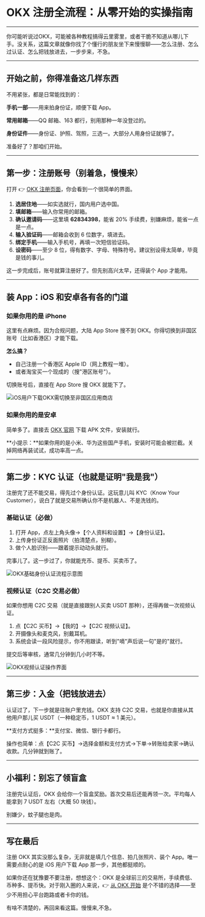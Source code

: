 # OKX 注册全流程：从零开始的实操指南

---

你可能听说过OKX，可能被各种教程搞得云里雾里，或者干脆不知道从哪儿下手。没关系，这篇文章就像你找了个懂行的朋友坐下来慢慢聊——怎么注册、怎么过认证、怎么把钱放进去，一步步来，不急。

---

## 开始之前，你得准备这几样东西

不用紧张，都是日常能找到的：

**手机一部**——用来拍身份证，顺便下载 App。

**常用邮箱**——QQ 邮箱、163 都行，别用那种一年没登过的。

**身份证件**——身份证、护照、驾照，三选一。大部分人用身份证就够了。

准备好了？那咱们开始。

---

## 第一步：注册账号（别着急，慢慢来）

打开 👉 [OKX 注册页面](https://www.okx.com/join/62834398)，你会看到一个很简单的界面。

1. **选居住地**——如实选就行，国内用户选中国。
2. **填邮箱**——输入你常用的邮箱。
3. **确认邀请码**——这里填 **62834398**，能省 20% 手续费，别嫌麻烦，能省一点是一点。
4. **输入验证码**——邮箱会收到 6 位数字，填进去。
5. **绑定手机**——输入手机号，再填一次短信验证码。
6. **设密码**——至少 8 位，得有数字、字母、特殊符号。建议别设得太简单，毕竟是钱的事儿。

这一步完成后，账号就算注册好了。但先别高兴太早，还得装个 App 才能用。

---

## 装 App：iOS 和安卓各有各的门道

### 如果你用的是 iPhone

这里有点麻烦。因为合规问题，大陆 App Store 搜不到 OKX。你得切换到非国区账号（比如香港区）才能下载。

**怎么搞？**
- 自己注册一个香港区 Apple ID（网上教程一堆）。
- 或者淘宝买一个现成的（搜"港区账号"）。

切换账号后，直接在 App Store 搜 OKX 就能下了。

![iOS用户下载OKX需切换至非国区应用商店](image/1626308367052.webp)

### 如果你用的是安卓

简单多了。直接去 [OKX 官网](https://www.okx.com/join/62834398) 下载 APK 文件，安装就行。

**小提示：**如果你用的是小米、华为这些国产手机，安装时可能会被拦截。关掉网络再装试试，成功率高一点。

---

## 第二步：KYC 认证（也就是证明"我是我"）

注册完了还不能交易，得先过个身份认证。这玩意儿叫 KYC（Know Your Customer），说白了就是交易所确认你不是机器人、不是洗钱的。

### 基础认证（必做）

1. 打开 App，点左上角头像→【个人资料和设置】→【身份认证】。
2. 上传身份证正反面照片（拍清楚点，别糊）。
3. 做个人脸识别——跟着提示动动头就行。

完事儿了。这一步过了，你就能充币、提币、买卖币了。

![OKX基础身份认证流程示意图](image/67593230.webp)

### 视频认证（C2C 交易必做）

如果你想用 C2C 交易（就是直接跟别人买卖 USDT 那种），还得再做一次视频认证。

1. 点【C2C 买币】→【我的】→【C2C 视频认证】。
2. 开摄像头和麦克风，别戴耳机。
3. 系统会读一段风险提示，你不用跟读，听到"嘀"声后说一句"是的"就行。

提交后等审核，通常几分钟到几小时不等。

![OKX视频认证操作界面](image/3075817248865930.webp)

---

## 第三步：入金（把钱放进去）

认证过了，下一步就是往账户里充钱。OKX 支持 C2C 交易，也就是你直接从其他用户那儿买 USDT（一种稳定币，1 USDT ≈ 1 美元）。

**支付方式挺多：**支付宝、微信、银行卡都行。

操作也简单：点【C2C 买币】→选择金额和支付方式→下单→转账给卖家→确认收款。几分钟就到账了。

---

## 小福利：别忘了领盲盒

注册完认证后，OKX 会给你一个盲盒奖励。首次交易后还能再领一次。平均每人能拿到 7 USDT 左右（大概 50 块钱）。

别嫌少，蚊子腿也是肉。

---

## 写在最后

注册 OKX 其实没那么复杂，无非就是填几个信息、拍几张照片、装个 App。唯一需要点耐心的是 iOS 用户下载 App 那一步，其他都挺顺的。

如果你还在犹豫要不要注册，想想这个：OKX 是全球前三的交易所，手续费低、币种多、提币快。对于刚入圈的人来说，👉 [从 OKX 开始](https://www.okx.com/join/62834398) 是个不错的选择——至少不用担心平台跑路或者卡你的钱。

有啥不清楚的，再回来看这篇。慢慢来,不急。
